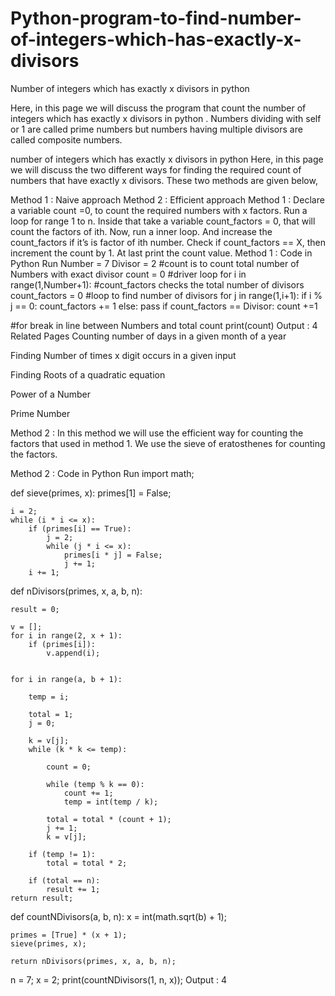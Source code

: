 # Python-program-to-find-number-of-integers-which-has-exactly-x-divisors

Number of integers which has exactly x divisors in python
 
Here, in this page we will discuss the program that count the number of integers which has exactly x divisors in python . Numbers dividing with self or 1 are called prime numbers but numbers having multiple divisors are called composite numbers.

number of integers which has exactly x divisors in python
Here, in this page we will discuss the two different ways for finding the required count of numbers that have exactly x divisors. These two methods are given below,

Method 1 : Naive approach
Method 2 : Efficient approach
Method 1 :
Declare a variable count =0, to count the required numbers with x factors.
Run a loop for range 1 to n.
Inside that take a variable count_factors = 0, that will count the factors of ith.
Now, run a inner loop.
And increase the count_factors if it’s is factor of ith number.
Check if count_factors == X, then increment the count by 1.
At last print the count value.
Method 1 : Code in Python
Run
Number = 7
Divisor = 2
#count is to count total number of Numbers with exact divisor
count = 0
#driver loop
for i in range(1,Number+1):
    #count_factors checks the total number of divisors
    count_factors = 0
    #loop to find number of divisors
    for j in range(1,i+1):
        if i % j == 0:
            count_factors += 1
        else:
            pass
    if count_factors == Divisor:
        count +=1

#for break in line between Numbers and total count
print(count)
Output :
4
Related Pages
Counting number of days in a given month of a year
 
Finding Number of times x digit occurs in a given input
 
Finding Roots of a quadratic equation

Power of a Number 

Prime Number

Method 2 :
In this method we will use the efficient way for counting the factors that used in method 1. We use the sieve of eratosthenes for counting the factors.

Method 2 : Code in Python
Run
import math;

def sieve(primes, x):
    primes[1] = False;
     
    i = 2;
    while (i * i <= x):
        if (primes[i] == True):
            j = 2;
            while (j * i <= x):
                primes[i * j] = False;
                j += 1;
        i += 1;
 
def nDivisors(primes, x, a, b, n):
     
    result = 0;
 
    v = [];
    for i in range(2, x + 1):
        if (primes[i]):
            v.append(i);
 

    for i in range(a, b + 1):
        
        temp = i;
 
        total = 1;
        j = 0;
 
        k = v[j];
        while (k * k <= temp):
             
            count = 0;
 
            while (temp % k == 0):
                count += 1;
                temp = int(temp / k);
 
            total = total * (count + 1);
            j += 1;
            k = v[j];
 
        if (temp != 1):
            total = total * 2;
 
        if (total == n):
            result += 1;
    return result;
 
def countNDivisors(a, b, n):
    x = int(math.sqrt(b) + 1);
 
    primes = [True] * (x + 1);
    sieve(primes, x);
 
    return nDivisors(primes, x, a, b, n);
 
n = 7;
x = 2;
print(countNDivisors(1, n, x));
Output :
4
